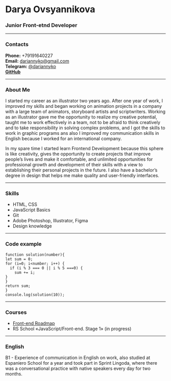 # Darya Ovsyannikova

### Junior Front-etnd Developer

***

### Contacts
**Phone:** +79191640227  
**Email:** <dariannyko@gmail.com>  
**Telegram:** [@dariannyko](https://t.me/dariannyko "Telegram")  
[**GitHub**](https://github.com/Dariannyko/ "Git")

***

### About Me

I started my career as an illustrator two years ago. After one year of work, I improved my skills and began working on animation projects in a company with a large team of animators, storyboard artists and scriptwriters. Working as an illustrator gave me the opportunity to realize my creative potential, taught me to work effectively in a team, not to be afraid to think creatively and to take responsibility in solving complex problems, and I got the skills to work in graphic programs ans also I improved my communication skills in English because I worked for an international company.  

In my spare time I started learn Frontend Development because this sphere is like creativity,  gives the opportunity to create projects that improve people’s lives and make it comfortable, and unlimited opportunities for professional growth and development of their skills with a view to establishing their personal projects in the future. I also have a bachelor’s degree in design that helps me make quality and user-friendly interfaces.

***

### Skills

- HTML, CSS
- JavaScript Basics
- Git
- Adobe Photoshop, Illustrator, Figma
- Design knowledge

***

### Code example

    function solution(number){
    let sum = 0;
    for (i=0; i<number; i++) {
      if (i % 3 === 0 || i % 5 ===0) {
        sum += i;
    }
    }
    return sum;
    }
    console.log(solution(10));  

***

### Courses

- [Front-end Roadmap](https://strada.one/)
- RS School «JavaScript/Front-end. Stage 1» (in progress)

***
### English

B1 - Experience of communication in English on work, also studied at Espaniero School for a year and took part in Sprint Lingoda, where there was a conversational practice with native speakers every day for two months.